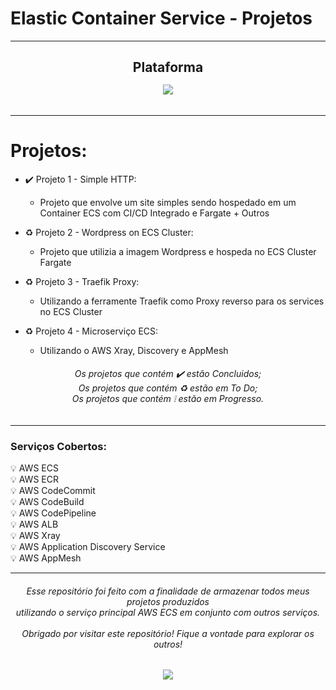 # Elastic Container Service - Projetos
---
<h2 align="center"> Plataforma <br>
  <div>
    <img src="https://img.shields.io/badge/Amazon_AWS-FF9900?style=for-the-badge&logo=amazonaws&logoColor=white" align="center" vspace="15"> 
  </div>
</h2>


---
# Projetos:
* :heavy_check_mark: Projeto 1 - Simple HTTP:
  * Projeto que envolve um site simples sendo hospedado em um Container ECS com CI/CD Integrado e Fargate + Outros
 
* :recycle: Projeto 2 - Wordpress on ECS Cluster:
  * Projeto que utilizia a imagem Wordpress e hospeda no ECS Cluster Fargate

* :recycle: Projeto 3 - Traefik Proxy:
  * Utilizando a ferramente Traefik como Proxy reverso para os services no ECS Cluster

* :recycle: Projeto 4 - Microserviço ECS:
  * Utilizando o AWS Xray, Discovery e AppMesh

<h6 align="center">
  Os projetos que contém ✔️ estão Concluidos; <br>
  Os projetos que contém ♻️ estão em To Do; <br>
  Os projetos que contém ❕ estão em Progresso.
</h6>

-----

### Serviços Cobertos:
 :bulb: AWS ECS <br>
 :bulb: AWS ECR <br>
 :bulb: AWS CodeCommit <br>
 :bulb: AWS CodeBuild <br>
 :bulb: AWS CodePipeline <br>
 :bulb: AWS ALB <br>
 :bulb: AWS Xray <br>
 :bulb: AWS Application Discovery Service <br>
 :bulb: AWS AppMesh <br>

-----
<h6 align="center">
  Esse repositório foi feito com a finalidade de armazenar todos meus projetos produzidos <br>
  utilizando o serviço principal AWS ECS em conjunto com outros serviços. <br> <br>
  Obrigado por visitar este repositório! Fique a vontade para explorar os outros! <br> <br>
  <div>
    <a href="https://github.com/cl0uD-C1SC0"><img src="https://img.shields.io/badge/GitHub-100000?style=for-the-badge&logo=github&logoColor=white" hspace="0" vspace="15">
  </div>
</h6>
